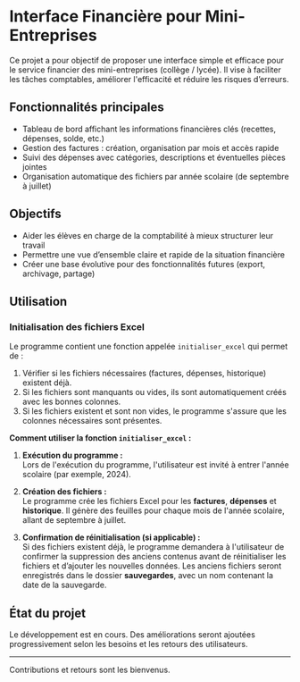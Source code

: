 # Interface Financière pour Mini-Entreprises

Ce projet a pour objectif de proposer une interface simple et efficace pour le service financier des mini-entreprises (collège / lycée). Il vise à faciliter les tâches comptables, améliorer l'efficacité et réduire les risques d’erreurs.

## Fonctionnalités principales

- Tableau de bord affichant les informations financières clés (recettes, dépenses, solde, etc.)
- Gestion des factures : création, organisation par mois et accès rapide
- Suivi des dépenses avec catégories, descriptions et éventuelles pièces jointes
- Organisation automatique des fichiers par année scolaire (de septembre à juillet)

## Objectifs

- Aider les élèves en charge de la comptabilité à mieux structurer leur travail
- Permettre une vue d’ensemble claire et rapide de la situation financière
- Créer une base évolutive pour des fonctionnalités futures (export, archivage, partage)

## Utilisation

### Initialisation des fichiers Excel

Le programme contient une fonction appelée `initialiser_excel` qui permet de :

1. Vérifier si les fichiers nécessaires (factures, dépenses, historique) existent déjà.
2. Si les fichiers sont manquants ou vides, ils sont automatiquement créés avec les bonnes colonnes.
3. Si les fichiers existent et sont non vides, le programme s'assure que les colonnes nécessaires sont présentes.

**Comment utiliser la fonction `initialiser_excel` :**

1. **Exécution du programme :**  
   Lors de l'exécution du programme, l'utilisateur est invité à entrer l'année scolaire (par exemple, 2024). 
   
2. **Création des fichiers :**  
   Le programme crée les fichiers Excel pour les **factures**, **dépenses** et **historique**. Il génère des feuilles pour chaque mois de l'année scolaire, allant de septembre à juillet.

3. **Confirmation de réinitialisation (si applicable) :**  
   Si des fichiers existent déjà, le programme demandera à l'utilisateur de confirmer la suppression des anciens contenus avant de réinitialiser les fichiers et d’ajouter les nouvelles données. Les anciens fichiers seront enregistrés dans le dossier **sauvegardes**, avec un nom contenant la date de la sauvegarde.

## État du projet

Le développement est en cours. Des améliorations seront ajoutées progressivement selon les besoins et les retours des utilisateurs.

---

Contributions et retours sont les bienvenus.
